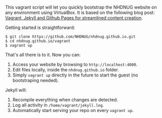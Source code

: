 This vagrant script will let you quickly bootstrap the NHDNUG website on any environment using VirtualBox. 
It is based on the following blog post: [Vagrant, Jekyll and Github Pages for streamlined content creation](http://kappataumu.com/articles/vagrant-jekyll-github-pages-streamlined-content-creation.html).

Getting started is straightforward:

```
$ git clone https://github.com/NHDNUG/nhdnug.github.io.git
$ cd nhdnug.github.io/vagrant
$ vagrant up
```

That's all there is to it. Now you can:

1. Access your website by browsing to `http://localhost:4000`.
2. Edit files locally, inside the `nhdnug.github.io` folder.
3. Simply `vagrant up` directly in the future to start the guest (no bootstraping needed).

Jekyll will: 

1. Recompile everything when changes are detected.
2. Log all activity in `/home/vagrant/jekyll.log`.
3. Automatically start serving your repo on every `vagrant up`.


